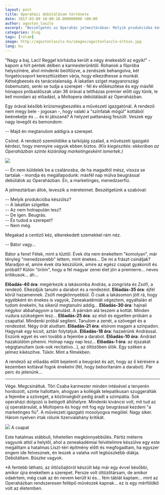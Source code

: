 ```yaml
---
layout: post
title: Operaházi debütálásom története
date: 2017-03-09 10:00:18.000000000 +00:00
author: agoston_laszlo
excerpt: "Beszélgetés az Operaház jelmeztárában: Melyik produkcióba készülsz? / A lakatlan szigetre. / Az nem holnapután lesz? / De igen. Beugrás. / És tudod a szerepet? / Nem még. (Nagy csend...) /Bátor vagy..."
categories: blog
tags: [rólam]
image: http://agostonlaszlo.hu/images/agostonlaszlo-oltozo.jpg
lang: hu
---
```

"Nagy a baj, Laci! Reggel kórházba került a négy énekesből az egyik!" - kapom a hírt péntek délben a karmesterünktől. Rohanok a főpróba helyszínére, ahol mindenki beöltözve, a zenészek behangolva, két forgatócsoport kereszttüzében várja, hogy elkezdhesse a munkát. Kétségbeesés és tanácstalanság. A lakatlan sziget magyarországi ősbemutató, senki se tudja a szerepet - fél év előkészítése és egy másfél hónapos próbaidőszak után 36 órával a teltházas premier előtt úgy tűnik, le kell mondani az előadást, a Moltopera debütálását az Operaházban.

Egy órával később krízismegbeszélés a művészeti igazgatónál. A rendező nem megy bele - jogosan -, hogy valaki a "színfalak mögül" kottából beénekelje és ... és ki játszaná? A helyzet pattanásig feszült. Veszek egy nagy levegőt és bemondom:

-- Majd én megtanulom addigra a szerepet.

Csönd. A rendező szemöldöke a tarkójáig szalad, a művészeti igazgató kérdezi, hogy mennyire vagyok ebben biztos. *(Kis kiegészítés: ekkoriban az Operaházban szinte kizárólag marketingesként ismertek.)*

![](http://agostonlaszlo.hu/images/agostonlaszlo-oltozo.jpg)

-- Én nem küldelek be a csalánosba, de ha magadtól mész, vissza se tartalak - mondja és megállapodunk: másfél nap múlva beugrással debütálok az Operaházban. Én, a marketinges, menedzserfiú.

A jelmeztárban állok, leveszik a méreteimet. Beszélgetünk a szabóval:

-- Melyik produkcióba készülsz? <br />
-- A lakatlan szigetbe. <br />
-- Az nem holnapután lesz? <br />
-- De igen. Beugrás. <br />
-- És tudod a szerepet? <br />
-- Nem még. <br />

Megakad a centiző kéz, elkerekedett szemekkel rám néz.

-- Bátor vagy...

Bátor a fene! Félek, mint a tűztől. Évek óta nem énekeltem "komolyan", már tényleg "menedzserebb" lettem, mint énekes... De mi a frászt csináljak? Maradjon el, amire évek óta készülünk, amire az egész csapat gyakorolt és próbált? Külön "öröm", hogy a fél magyar zenei élet jön a premierre... neves kritikusok... áh...

**Előadás-40 óra**: megérkezik a lakásomba András, a zongrista és Zsófi, a rendező. Elkezdjük tanulni a darabot és a rendezést.
**Előadás-35 óra**: éjfél körül hazamennek. Zsófi megkönnyebbül. Ő csak a lakásomon jött rá, hogy egyébként én énekes is vagyok, Zeneakadémiát végeztem, egyáltalán el tudom énekelni, ha sikerül megtanulni addig...
**Előadás-30 óra**: hajnali négykor abbahagyom a tanulást. A párnám alá teszem a kottát. Minden vudura szükségem lesz...
**Előadás-25 óra**: az első és egyetlen próbám a csapattal. Mindenki próbál segíteni. Tanulom a zenét, a szöveget és a rendezést. Négy órát aludtam.
**Előadás-21 óra**: elsírom magam a színpadon. Hagynak egy kicsit, aztán folytatjuk.
**Előadás-18 óra**: hazaérünk Andrással. Eszünk egyet és veri tovább a fejembe a darabot.
**Előadás-10 óra**: Andrást hazaküldöm pihenni. Holnap nagy nap lesz...
**Előadás-1 óra**: az éjszakát végigtanultam (sok-sok recitativo...), az öltözőben ülök. Egy széken a jelmez kikészítve. Tükör. Mint a filmekben.

A rendező az előadás előtt bejelenti a beugrást és azt, hogy az ő kérésére a kezemben kottával fogok énekelni (fél, hogy beborítanám a darabot). Pár perc és jelenünk...

***

Vége. Megcsináltuk. Tőri Csaba karmester minden intésével a tenyerén hordozott, szinte hallottam, ahogyan a kollégák telepatikusan szuggerálták a fejembe a szöveget, a közönségből pedig áradt a szimpátia. Sok operaházi dolgozó is belógott állóhelyre. Mindenki kiváncsi volt, mit tud az új operatársulat, a Moltopera és hogy mit fog egy beugrással kezdeni "a marketinges fiú". A művészeti igazgató mosolyogva megölel. Nagy siker. Három nyelven írtak rólunk tizenvalahány kritikát.

![](http://agostonlaszlo.hu/images/moltopera-csapat.jpg)
A csapat

Este hatalmas stábbuli, hihetetlen megkönnyebbülés. Pártíz méterre vagyunk attól a helytől, ahol a zeneakadémiai felvételimre készülve egy este megálltam a hatalmas Liszt-téri építmény előtt és megfogadtam, ha egyszer engem ide felvesznek, én leszek a valaha volt legbüszkébb diákja. Debütáltam. Büszke vagyok.

*A fentebb látható, az öltözőajtóról készült kép már egy évvel későbbi, amikor újra énekeltem a szerepet. Persze volt öltözőtársam, de amikor odaértem, még csak az én nevem került ki és... fém táblát kaptam... mint az Operaházban rendszeresen fellépő művészek kapnak... ez is egy mérföldkő volt az életemben. 
